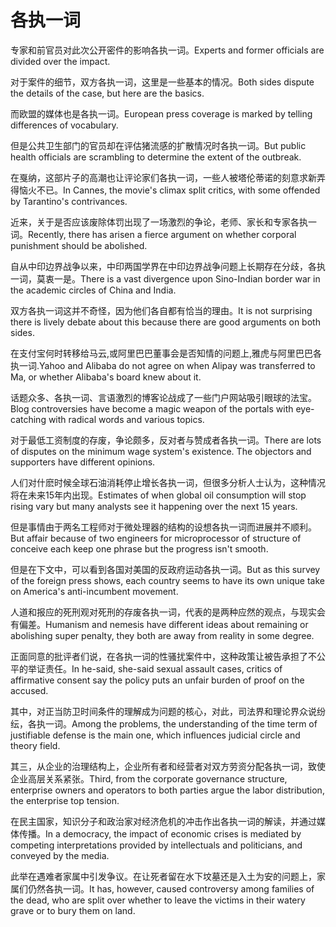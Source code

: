 # 各执一词

<p><span class="chinese">专家和前官员对此次公开密件的影响各执一词。</span><span class="english">Experts and former officials are divided over the impact.</span></p>

<p><span class="chinese">对于案件的细节，双方各执一词，这里是一些基本的情况。</span><span class="english">Both sides dispute the details of the case, but here are the basics.</span></p>

<p><span class="chinese">而欧盟的媒体也是各执一词。</span><span class="english">European press coverage is marked by telling differences of vocabulary.</span></p>

<p><span class="chinese">但是公共卫生部门的官员却在评估猪流感的扩散情况时各执一词。</span><span class="english">But public health officials are scrambling to determine the extent of the outbreak.</span></p>

<p><span class="chinese">在戛纳，这部片子的高潮也让评论家们各执一词，一些人被塔伦蒂诺的刻意求新弄得恼火不已。</span><span class="english">In Cannes, the movie's climax split critics, with some offended by Tarantino's contrivances.</span></p>

<p><span class="chinese">近来，关于是否应该废除体罚出现了一场激烈的争论，老师、家长和专家各执一词。</span><span class="english">Recently, there has arisen a fierce argument on whether corporal punishment should be abolished.</span></p>

<p><span class="chinese">自从中印边界战争以来，中印两国学界在中印边界战争问题上长期存在分歧，各执一词，莫衷一是。</span><span class="english">There is a vast divergence upon Sino-Indian border war in the academic circles of China and India.</span></p>

<p><span class="chinese">双方各执一词这并不奇怪，因为他们各自都有恰当的理由。</span><span class="english">It is not surprising there is lively debate about this because there are good arguments on both sides.</span></p>

<p><span class="chinese">在支付宝何时转移给马云,或阿里巴巴董事会是否知情的问题上,雅虎与阿里巴巴各执一词.</span><span class="english">Yahoo and Alibaba do not agree on when Alipay was transferred to Ma, or whether Alibaba's board knew about it.</span></p>

<p><span class="chinese">话题众多、各执一词、言语激烈的博客论战成了一些门户网站吸引眼球的法宝。</span><span class="english">Blog controversies have become a magic weapon of the portals with eye-catching with radical words and various topics.</span></p>

<p><span class="chinese">对于最低工资制度的存废，争论颇多，反对者与赞成者各执一词。</span><span class="english">There are lots of disputes on the minimum wage system's existence. The objectors and supporters have different opinions.</span></p>

<p><span class="chinese">人们对什麽时候全球石油消耗停止增长各执一词，但很多分析人士认为，这种情况将在未来15年内出现。</span><span class="english">Estimates of when global oil consumption will stop rising vary but many analysts see it happening over the next 15 years.</span></p>

<p><span class="chinese">但是事情由于两名工程师对于微处理器的结构的设想各执一词而进展并不顺利。</span><span class="english">But affair because of two engineers for microprocessor of structure of conceive each keep one phrase but the progress isn't smooth.</span></p>

<p><span class="chinese">但是在下文中，可以看到各国对美国的反政府运动各执一词。</span><span class="english">But as this survey of the foreign press shows, each country seems to have its own unique take on America's anti-incumbent movement.</span></p>

<p><span class="chinese">人道和报应的死刑观对死刑的存废各执一词，代表的是两种应然的观点，与现实会有偏差。</span><span class="english">Humanism and nemesis have different ideas about remaining or abolishing super penalty, they both are away from reality in some degree.</span></p>

<p><span class="chinese">正面同意的批评者们说，在各执一词的性骚扰案件中，这种政策让被告承担了不公平的举证责任。</span><span class="english">In he-said, she-said sexual assault cases, critics of affirmative consent say the policy puts an unfair burden of proof on the accused.</span></p>

<p><span class="chinese">其中，对正当防卫时间条件的理解成为问题的核心，对此，司法界和理论界众说纷纭，各执一词。</span><span class="english">Among the problems, the understanding of the time term of justifiable defense is the main one, which influences judicial circle and theory field.</span></p>

<p><span class="chinese">其三，从企业的治理结构上，企业所有者和经营者对双方劳资分配各执一词，致使企业高层关系紧张。</span><span class="english">Third, from the corporate governance structure, enterprise owners and operators to both parties argue the labor distribution, the enterprise top tension.</span></p>

<p><span class="chinese">在民主国家，知识分子和政治家对经济危机的冲击作出各执一词的解读，并通过媒体传播。</span><span class="english">In a democracy, the impact of economic crises is mediated by competing interpretations provided by intellectuals and politicians, and conveyed by the media.</span></p>

<p><span class="chinese">此举在遇难者家属中引发争议。在让死者留在水下坟墓还是入土为安的问题上，家属们仍然各执一词。</span><span class="english">It has, however, caused controversy among families of the dead, who are split over whether to leave the victims in their watery grave or to bury them on land.</span></p>

